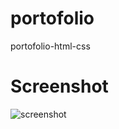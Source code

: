 # portofolio
portofolio-html-css

# Screenshot

![screenshot](https://github.com/nanangpratama99/portofolio/assets/111034379/f4810c90-41a8-47c1-a42b-97f7e724adf1)
